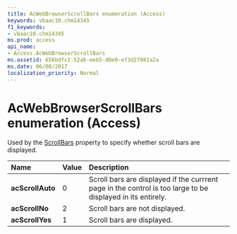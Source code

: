 ```yaml
---
title: AcWebBrowserScrollBars enumeration (Access)
keywords: vbaac10.chm14345
f1_keywords:
- vbaac10.chm14345
ms.prod: access
api_name:
- Access.AcWebBrowserScrollBars
ms.assetid: 656bdfc2-52ab-eeb5-d0e0-ef3d27882a2a
ms.date: 06/08/2017
localization_priority: Normal
---
```



# AcWebBrowserScrollBars enumeration (Access)

Used by the [ScrollBars](Access.WebBrowserControl.ScrollBars.md) property to specify whether scroll bars are displayed.



|Name|Value|Description|
|:-----|:-----|:-----|
|**acScrollAuto**|0|Scroll bars are displayed if the currrent page in the control is too large to be displayed in its entirely.|
|**acScrollNo**|2|Scroll bars are not displayed.|
|**acScrollYes**|1|Scroll bars are displayed.|

